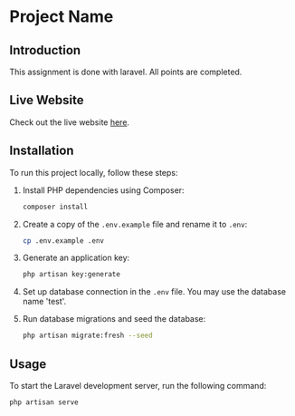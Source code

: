# Project Name

## Introduction

This assignment is done with laravel. All points are completed.

## Live Website

Check out the live website [here](https://ikon.letpreview.com).

## Installation

To run this project locally, follow these steps:

1. Install PHP dependencies using Composer:

    ```bash
    composer install
    ```

2. Create a copy of the `.env.example` file and rename it to `.env`:

    ```bash
    cp .env.example .env
    ```

3. Generate an application key:

    ```bash
    php artisan key:generate
    ```

4. Set up database connection in the `.env` file. You may use the database name 'test'.

5. Run database migrations and seed the database:
    ```bash
    php artisan migrate:fresh --seed
    ```

## Usage

To start the Laravel development server, run the following command:

```bash
php artisan serve
```

